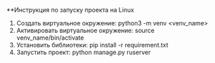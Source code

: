**Инструкция по запуску проекта на Linux
1. Создать виртуальное окружение: python3 -m venv <venv_name>
2. Активировать виртуальное окружение: source venv_name/bin/activate
3. Установить библиотеки: pip install -r requirement.txt
4. Запустить проект: python manage.py ruserver

